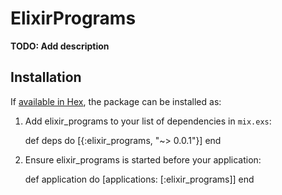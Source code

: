 # ElixirPrograms

**TODO: Add description**

## Installation

If [available in Hex](https://hex.pm/docs/publish), the package can be installed as:

  1. Add elixir_programs to your list of dependencies in `mix.exs`:

        def deps do
          [{:elixir_programs, "~> 0.0.1"}]
        end

  2. Ensure elixir_programs is started before your application:

        def application do
          [applications: [:elixir_programs]]
        end


